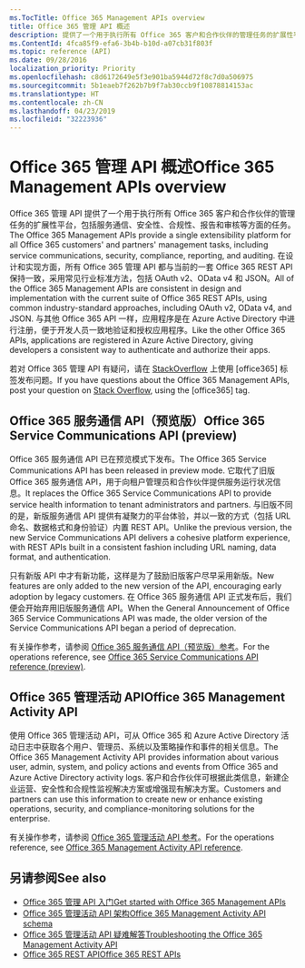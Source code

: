 ```yaml
---
ms.TocTitle: Office 365 Management APIs overview
title: Office 365 管理 API 概述
description: 提供了一个用于执行所有 Office 365 客户和合作伙伴的管理任务的扩展性平台，包括服务通信、安全性、合规性、报告和审核等方面的任务。
ms.ContentId: 4fca85f9-efa6-3b4b-b10d-a07cb31f803f
ms.topic: reference (API)
ms.date: 09/28/2016
localization_priority: Priority
ms.openlocfilehash: c8d6172649e5f3e901ba5944d72f8c7d0a506975
ms.sourcegitcommit: 5b1eaeb7f262b7b9f7ab30ccb9f10878814153ac
ms.translationtype: HT
ms.contentlocale: zh-CN
ms.lasthandoff: 04/23/2019
ms.locfileid: "32223936"
---
```

# <a name="office-365-management-apis-overview"></a><span data-ttu-id="52b0d-103">Office 365 管理 API 概述</span><span class="sxs-lookup"><span data-stu-id="52b0d-103">Office 365 Management APIs overview</span></span>

<span data-ttu-id="52b0d-104">Office 365 管理 API 提供了一个用于执行所有 Office 365 客户和合作伙伴的管理任务的扩展性平台，包括服务通信、安全性、合规性、报告和审核等方面的任务。</span><span class="sxs-lookup"><span data-stu-id="52b0d-104">The Office 365 Management APIs provide a single extensibility platform for all Office 365 customers' and partners' management tasks, including service communications, security, compliance, reporting, and auditing.</span></span> <span data-ttu-id="52b0d-105">在设计和实现方面，所有 Office 365 管理 API 都与当前的一套 Office 365 REST API 保持一致，采用常见行业标准方法，包括 OAuth v2、OData v4 和 JSON。</span><span class="sxs-lookup"><span data-stu-id="52b0d-105">All of the Office 365 Management APIs are consistent in design and implementation with the current suite of Office 365 REST APIs, using common industry-standard approaches, including OAuth v2, OData v4, and JSON.</span></span> <span data-ttu-id="52b0d-106">与其他 Office 365 API 一样，应用程序是在 Azure Active Directory 中进行注册，便于开发人员一致地验证和授权应用程序。</span><span class="sxs-lookup"><span data-stu-id="52b0d-106">Like the other Office 365 APIs, applications are registered in Azure Active Directory, giving developers a consistent way to authenticate and authorize their apps.</span></span>

<span data-ttu-id="52b0d-107">若对 Office 365 管理 API 有疑问，请在 [StackOverflow](http://stackoverflow.com/tags/office365) 上使用 [office365] 标签发布问题。</span><span class="sxs-lookup"><span data-stu-id="52b0d-107">If you have questions about the Office 365 Management APIs, post your question on [Stack Overflow](http://stackoverflow.com/tags/office365), using the [office365] tag.</span></span>

## <a name="office-365-service-communications-api-preview"></a><span data-ttu-id="52b0d-108">Office 365 服务通信 API（预览版）</span><span class="sxs-lookup"><span data-stu-id="52b0d-108">Office 365 Service Communications API (preview)</span></span>

<span data-ttu-id="52b0d-109">Office 365 服务通信 API 已在预览模式下发布。</span><span class="sxs-lookup"><span data-stu-id="52b0d-109">The Office 365 Service Communications API has been released in preview mode.</span></span> <span data-ttu-id="52b0d-110">它取代了旧版 Office 365 服务通信 API，用于向租户管理员和合作伙伴提供服务运行状况信息。</span><span class="sxs-lookup"><span data-stu-id="52b0d-110">It replaces the Office 365 Service Communications API to provide service health information to tenant administrators and partners.</span></span> <span data-ttu-id="52b0d-111">与旧版不同的是，新版服务通信 API 提供有凝聚力的平台体验，并以一致的方式（包括 URL 命名、数据格式和身份验证）内置 REST API。</span><span class="sxs-lookup"><span data-stu-id="52b0d-111">Unlike the previous version, the new Service Communications API delivers a cohesive platform experience, with REST APIs built in a consistent fashion including URL naming, data format, and authentication.</span></span>

<span data-ttu-id="52b0d-112">只有新版 API 中才有新功能，这样是为了鼓励旧版客户尽早采用新版。</span><span class="sxs-lookup"><span data-stu-id="52b0d-112">New features are only added to the new version of the API, encouraging early adoption by legacy customers.</span></span> <span data-ttu-id="52b0d-113">在 Office 365 服务通信 API 正式发布后，我们便会开始弃用旧版服务通信 API。</span><span class="sxs-lookup"><span data-stu-id="52b0d-113">When the General Announcement of Office 365 Service Communications API was made, the older version of the Service Communications API began a period of deprecation.</span></span> 

<span data-ttu-id="52b0d-114">有关操作参考，请参阅 [Office 365 服务通信 API（预览版）参考](office-365-service-communications-api-reference.md)。</span><span class="sxs-lookup"><span data-stu-id="52b0d-114">For the operations reference, see [Office 365 Service Communications API reference (preview)](office-365-service-communications-api-reference.md).</span></span>


## <a name="office-365-management-activity-api"></a><span data-ttu-id="52b0d-115">Office 365 管理活动 API</span><span class="sxs-lookup"><span data-stu-id="52b0d-115">Office 365 Management Activity API</span></span>

<span data-ttu-id="52b0d-116">使用 Office 365 管理活动 API，可从 Office 365 和 Azure Active Directory 活动日志中获取各个用户、管理员、系统以及策略操作和事件的相关信息。</span><span class="sxs-lookup"><span data-stu-id="52b0d-116">The Office 365 Management Activity API provides information about various user, admin, system, and policy actions and events from Office 365 and Azure Active Directory activity logs.</span></span> <span data-ttu-id="52b0d-117">客户和合作伙伴可根据此类信息，新建企业运营、安全性和合规性监视解决方案或增强现有解决方案。</span><span class="sxs-lookup"><span data-stu-id="52b0d-117">Customers and partners can use this information to create new or enhance existing operations, security, and compliance-monitoring solutions for the enterprise.</span></span> 

<span data-ttu-id="52b0d-118">有关操作参考，请参阅 [Office 365 管理活动 API 参考](office-365-management-activity-api-reference.md)。</span><span class="sxs-lookup"><span data-stu-id="52b0d-118">For the operations reference, see [Office 365 Management Activity API reference](office-365-management-activity-api-reference.md).</span></span>

## <a name="see-also"></a><span data-ttu-id="52b0d-119">另请参阅</span><span class="sxs-lookup"><span data-stu-id="52b0d-119">See also</span></span>

- [<span data-ttu-id="52b0d-120">Office 365 管理 API 入门</span><span class="sxs-lookup"><span data-stu-id="52b0d-120">Get started with Office 365 Management APIs</span></span>](get-started-with-office-365-management-apis.md)
- [<span data-ttu-id="52b0d-121">Office 365 管理活动 API 架构</span><span class="sxs-lookup"><span data-stu-id="52b0d-121">Office 365 Management Activity API schema</span></span>](office-365-management-activity-api-schema.md)
- [<span data-ttu-id="52b0d-122">Office 365 管理活动 API 疑难解答</span><span class="sxs-lookup"><span data-stu-id="52b0d-122">Troubleshooting the Office 365 Management Activity API</span></span>](troubleshooting-the-office-365-management-activity-api.md)
- [<span data-ttu-id="52b0d-123">Office 365 REST API</span><span class="sxs-lookup"><span data-stu-id="52b0d-123">Office 365 REST APIs</span></span>](https://docs.microsoft.com/zh-CN/previous-versions/office/office-365-api/how-to/platform-development-overview)

